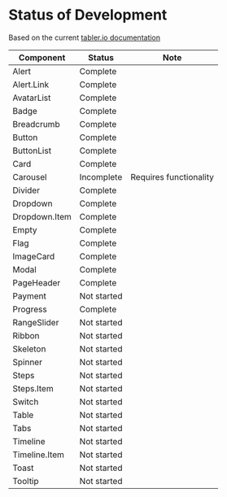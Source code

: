 # Status of Development

Based on the current
[tabler.io documentation](https://preview.tabler.io/docs/index.html)

| Component     | Status      | Note                   |
| ------------- | ----------- | ---------------------- |
| Alert         | Complete    |                        |
| Alert.Link    | Complete    |                        |
| AvatarList    | Complete    |                        |
| Badge         | Complete    |                        |
| Breadcrumb    | Complete    |                        |
| Button        | Complete    |                        |
| ButtonList    | Complete    |                        |
| Card          | Complete    |                        |
| Carousel      | Incomplete  | Requires functionality |
| Divider       | Complete    |                        |
| Dropdown      | Complete    |                        |
| Dropdown.Item | Complete    |                        |
| Empty         | Complete    |                        |
| Flag          | Complete    |                        |
| ImageCard     | Complete    |                        |
| Modal         | Complete    |                        |
| PageHeader    | Complete    |                        |
| Payment       | Not started |                        |
| Progress      | Complete    |                        |
| RangeSlider   | Not started |                        |
| Ribbon        | Not started |                        |
| Skeleton      | Not started |                        |
| Spinner       | Not started |                        |
| Steps         | Not started |                        |
| Steps.Item    | Not started |                        |
| Switch        | Not started |                        |
| Table         | Not started |                        |
| Tabs          | Not started |                        |
| Timeline      | Not started |                        |
| Timeline.Item | Not started |                        |
| Toast         | Not started |                        |
| Tooltip       | Not started |                        |
